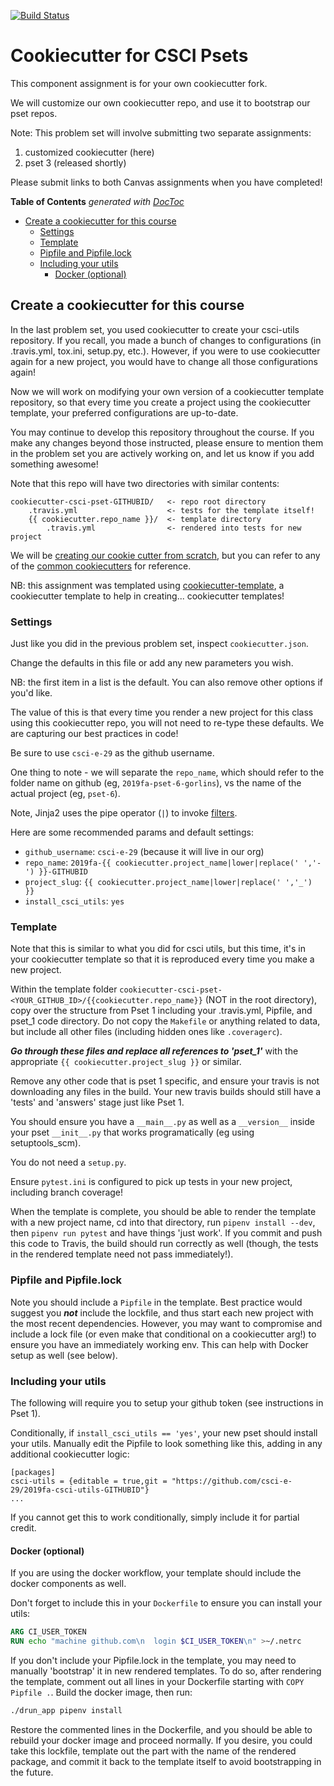[![Build Status](https://travis-ci.com/doctorsmonsters/2020sp-csci-utils-doctorsmonsters.svg?branch=master)](https://travis-ci.com/doctorsmonsters/2020sp-csci-utils-doctorsmonsters)
# Cookiecutter for CSCI Psets


This component assignment is for your own cookiecutter fork.

We will customize our own cookiecutter repo, and use it to bootstrap our pset
repos.

Note: This problem set will involve submitting two separate assignments:

1. customized cookiecutter (here)
2. pset 3 (released shortly)

Please submit links to both Canvas assignments when you have completed!

<!-- START doctoc generated TOC please keep comment here to allow auto update -->
<!-- DON'T EDIT THIS SECTION, INSTEAD RE-RUN doctoc TO UPDATE -->
**Table of Contents**  *generated with [DocToc](https://github.com/thlorenz/doctoc)*

- [Create a cookiecutter for this course](#create-a-cookiecutter-for-this-course)
  - [Settings](#settings)
  - [Template](#template)
  - [Pipfile and Pipfile.lock](#pipfile-and-pipfilelock)
  - [Including your utils](#including-your-utils)
    - [Docker (optional)](#docker-optional)

<!-- END doctoc generated TOC please keep comment here to allow auto update -->


## Create a cookiecutter for this course

In the last problem set, you used cookiecutter to create your csci-utils
repository. If you recall, you made a bunch of changes to configurations (in
.travis.yml, tox.ini, setup.py, etc.). However, if you were to use cookiecutter
again for a new project, you would have to change all those configurations
again!

Now we will work on modifying your own version of a cookiecutter template
repository, so that every time you create a project using the cookiecutter
template, your preferred configurations are up-to-date.

You may continue to develop this repository throughout the course. If you make
any changes beyond those instructed, please ensure to mention them in the
problem set you are actively working on, and let us know if you add something
awesome!

Note that this repo will have two directories with similar contents:

```
cookiecutter-csci-pset-GITHUBID/   <- repo root directory
    .travis.yml                    <- tests for the template itself!
    {{ cookiecutter.repo_name }}/  <- template directory
        .travis.yml                <- rendered into tests for new project
```

We will be [creating our cookie cutter from
scratch](https://cookiecutter.readthedocs.io/en/latest/first_steps.html), but
you can refer to  any of the [common
cookiecutters](https://cookiecutter.readthedocs.io/en/latest/readme.html#a-pantry-full-of-cookiecutters)
for reference.

NB: this assignment was templated using
[cookiecutter-template](https://github.com/eviweb/cookiecutter-template), a
cookiecutter template to help in creating... cookiecutter templates!

### Settings

Just like you did in the previous problem set, inspect `cookiecutter.json`.

Change the defaults in this file or add any new parameters you wish.

NB: the first item in a list is the default. You can also remove other options
if you'd like.

The value of this is that every time you render a new project for this class
using this cookiecutter repo, you will not need to re-type these defaults. We
are capturing our best practices in code!

Be sure to use `csci-e-29` as the github username.

One thing to note - we will separate the `repo_name`, which should refer to the
folder name on github (eg, `2019fa-pset-6-gorlins`), vs the name of the actual
project (eg, `pset-6`).

Note, Jinja2 uses the pipe operator (`|`) to invoke
[filters](https://jinja.palletsprojects.com/en/2.11.x/templates/#filters).

Here are some recommended params and default settings:

* `github_username`: `csci-e-29` (because it will live in our org)
* `repo_name`: `2019fa-{{ cookiecutter.project_name|lower|replace(' ','-') }}-GITHUBID`
* `project_slug`: `{{ cookiecutter.project_name|lower|replace(' ','_') }}`
* `install_csci_utils`: `yes`

### Template

Note that this is similar to what you did for csci utils, but this time, it's in
your cookiecutter template so that it is reproduced every time you make a new
project.

Within the template folder
`cookiecutter-csci-pset-<YOUR_GITHUB_ID>/{{cookiecutter.repo_name}}` (NOT in the
root directory), copy over the structure from Pset 1 including your .travis.yml,
Pipfile, and pset_1 code directory.  Do not copy the `Makefile` or anything
related to data, but include all other files (including hidden ones like
`.coveragerc`).

***Go through these files and replace all references to 'pset_1'*** with the
appropriate `{{ cookiecutter.project_slug }}` or similar.

Remove any other code that is pset 1 specific, and ensure your travis is not
downloading any files in the build. Your new travis builds should still have a
'tests' and 'answers' stage just like Pset 1.

You should ensure you have a `__main__.py` as well as a `__version__` inside
your pset `__init__.py` that works programatically (eg using setuptools_scm).

You do not need a `setup.py`.

Ensure `pytest.ini` is configured to pick up tests in your new project,
including branch coverage!

When the template is complete, you should be able to render the template with a
new project name, cd into that directory, run `pipenv install --dev`, then
`pipenv run pytest` and have things 'just work'.  If you commit and push this
code to Travis, the build should run correctly as well (though, the tests in the
rendered template need not pass immediately!).

### Pipfile and Pipfile.lock

Note you should include a `Pipfile` in the template.  Best practice would
suggest you ***not*** include the lockfile, and thus start each new project with
the most recent dependencies.  However, you may want to compromise and include a
lock file (or even make that conditional on a cookiecutter arg!) to ensure you
have an immediately working env.  This can help with Docker setup as well (see
below).

### Including your utils

The following will require you to setup your github token (see instructions in
Pset 1).

Conditionally, if `install_csci_utils == 'yes'`, your new pset should install
your utils.  Manually edit the Pipfile to look something like this, adding in
any additional cookiecutter logic:

```
[packages]
csci-utils = {editable = true,git = "https://github.com/csci-e-29/2019fa-csci-utils-GITHUBID"}
...
```

If you cannot get this to work conditionally, simply include it for partial
credit.

#### Docker (optional)

If you are using the docker workflow, your template should include the docker
components as well.

Don't forget to include this in your `Dockerfile` to ensure you can install
your utils:

```Dockerfile
ARG CI_USER_TOKEN
RUN echo "machine github.com\n  login $CI_USER_TOKEN\n" >~/.netrc
```

If you don't include your Pipfile.lock in the template, you may need to manually
'bootstrap' it in new rendered templates. To do so, after rendering the
template, comment out all lines in your Dockerfile starting with `COPY Pipfile
.`. Build the docker image, then run:

```bash
./drun_app pipenv install
```

Restore the commented lines in the Dockerfile, and you should be able to rebuild
your docker image and proceed normally. If you desire, you could take this
lockfile, template out the part with the name of the rendered package, and
commit it back to the template itself to avoid bootstrapping in the future.

